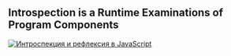 ## Introspection is a Runtime Examinations of Program Components

[![Интроспекция и рефлексия в JavaScript](https://img.youtube.com/vi/yvW1PjUVeM0/0.jpg)](https://www.youtube.com/watch?v=yvW1PjUVeM0)

